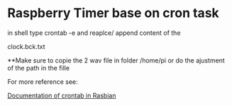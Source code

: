 # Raspberry Timer base on cron task

in shell type crontab -e and reaplce/ append content of the 

clock.bck.txt

**Make sure to copie the 2 wav file in folder /home/pi or do the ajustment of the path in the fille

For more reference see:

[Documentation of crontab in Rasbian](https://www.raspberrypi.org/documentation/linux/usage/cron.md)
